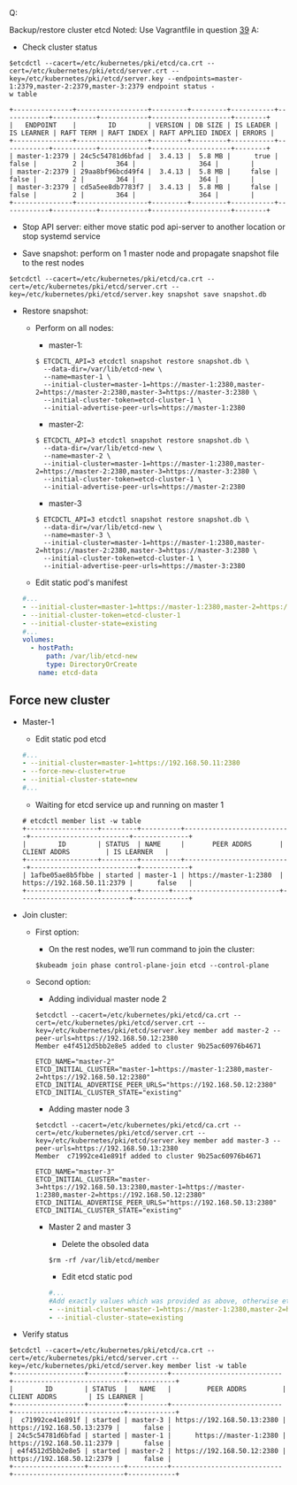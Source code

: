 Q:

Backup/restore cluster etcd
Noted: Use Vagrantfile in question [39](../39/Vagrantfile)
A:

- Check cluster status

```shell
$etcdctl --cacert=/etc/kubernetes/pki/etcd/ca.crt --cert=/etc/kubernetes/pki/etcd/server.crt --key=/etc/kubernetes/pki/etcd/server.key --endpoints=master-1:2379,master-2:2379,master-3:2379 endpoint status -
w table

+---------------+------------------+---------+---------+-----------+------------+-----------+------------+--------------------+--------+
|   ENDPOINT    |        ID        | VERSION | DB SIZE | IS LEADER | IS LEARNER | RAFT TERM | RAFT INDEX | RAFT APPLIED INDEX | ERRORS |
+---------------+------------------+---------+---------+-----------+------------+-----------+------------+--------------------+--------+
| master-1:2379 | 24c5c54781d6bfad |  3.4.13 |  5.8 MB |      true |      false |         2 |        364 |                364 |        |
| master-2:2379 | 29aa8bf96bcd49f4 |  3.4.13 |  5.8 MB |     false |      false |         2 |        364 |                364 |        |
| master-3:2379 | cd5a5ee8db7783f7 |  3.4.13 |  5.8 MB |     false |      false |         2 |        364 |                364 |        |
+---------------+------------------+---------+---------+-----------+------------+-----------+------------+--------------------+--------+
```

- Stop API server: either move static pod api-server to another location or stop systemd service

- Save snapshot: perform on 1 master node and propagate snapshot file to the rest nodes

```shell
$etcdctl --cacert=/etc/kubernetes/pki/etcd/ca.crt --cert=/etc/kubernetes/pki/etcd/server.crt --key=/etc/kubernetes/pki/etcd/server.key snapshot save snapshot.db
```

- Restore snapshot:

  - Perform on all nodes:

    - master-1:

    ```shell
    $ ETCDCTL_API=3 etcdctl snapshot restore snapshot.db \
      --data-dir=/var/lib/etcd-new \
      --name=master-1 \
      --initial-cluster=master-1=https://master-1:2380,master-2=https://master-2:2380,master-3=https://master-3:2380 \
      --initial-cluster-token=etcd-cluster-1 \
      --initial-advertise-peer-urls=https://master-1:2380
    ```

    - master-2:

    ```shell
    $ ETCDCTL_API=3 etcdctl snapshot restore snapshot.db \
      --data-dir=/var/lib/etcd-new \
      --name=master-2 \
      --initial-cluster=master-1=https://master-1:2380,master-2=https://master-2:2380,master-3=https://master-3:2380 \
      --initial-cluster-token=etcd-cluster-1 \
      --initial-advertise-peer-urls=https://master-2:2380
    ```

    - master-3

    ```shell
    $ ETCDCTL_API=3 etcdctl snapshot restore snapshot.db \
      --data-dir=/var/lib/etcd-new \
      --name=master-3 \
      --initial-cluster=master-1=https://master-1:2380,master-2=https://master-2:2380,master-3=https://master-3:2380 \
      --initial-cluster-token=etcd-cluster-1 \
      --initial-advertise-peer-urls=https://master-3:2380
    ```

  - Edit static pod's manifest

  ```yaml
  #...
  - --initial-cluster=master-1=https://master-1:2380,master-2=https://master-2:2380,master-3=https://master-3:2380
  - --initial-cluster-token=etcd-cluster-1
  - --initial-cluster-state=existing
  #...
  volumes:
    - hostPath:
        path: /var/lib/etcd-new
        type: DirectoryOrCreate
      name: etcd-data
  ```

## Force new cluster

- Master-1

  - Edit static pod etcd

  ```yaml
  #...
  - --initial-cluster=master-1=https://192.168.50.11:2380
  - --force-new-cluster=true
  - --initial-cluster-state=new
  #...
  ```

  - Waiting for etcd service up and running on master 1

  ```shell
  # etcdctl member list -w table
  +------------------+---------+----------+---------------------------+-------------------------+--------------+
  |        ID        | STATUS  | NAME     |       PEER ADDRS       |       CLIENT ADDRS         | IS LEARNER   |
  +------------------+---------+----------+---------------------------+---------------------------+------------+
  | 1afbe05ae8b5fbbe | started | master-1 | https://master-1:2380  | https://192.168.50.11:2379 |      false   |
  +------------------+---------+-------+---------------------------+----------------------------+--------------+
  ```

- Join cluster:

  - First option:
    - On the rest nodes, we’ll run command to join the cluster:
    ```shell
    $kubeadm join phase control-plane-join etcd --control-plane
    ```
  - Second option:

    - Adding individual master node 2

    ```shell
    $etcdctl --cacert=/etc/kubernetes/pki/etcd/ca.crt --cert=/etc/kubernetes/pki/etcd/server.crt --key=/etc/kubernetes/pki/etcd/server.key member add master-2 --peer-urls=https://192.168.50.12:2380
    Member e4f4512d5bb2e8e5 added to cluster 9b25ac60976b4671

    ETCD_NAME="master-2"
    ETCD_INITIAL_CLUSTER="master-1=https://master-1:2380,master-2=https://192.168.50.12:2380"
    ETCD_INITIAL_ADVERTISE_PEER_URLS="https://192.168.50.12:2380"
    ETCD_INITIAL_CLUSTER_STATE="existing"
    ```

    - Adding master node 3

    ```shell
    $etcdctl --cacert=/etc/kubernetes/pki/etcd/ca.crt --cert=/etc/kubernetes/pki/etcd/server.crt --key=/etc/kubernetes/pki/etcd/server.key member add master-3 --peer-urls=https://192.168.50.13:2380
    Member  c71992ce41e891f added to cluster 9b25ac60976b4671

    ETCD_NAME="master-3"
    ETCD_INITIAL_CLUSTER="master-3=https://192.168.50.13:2380,master-1=https://master-1:2380,master-2=https://192.168.50.12:2380"
    ETCD_INITIAL_ADVERTISE_PEER_URLS="https://192.168.50.13:2380"
    ETCD_INITIAL_CLUSTER_STATE="existing"
    ```

    - Master 2 and master 3

      - Delete the obsoled data

      ```shell
      $rm -rf /var/lib/etcd/member
      ```

      - Edit etcd static pod

      ```yaml
      #...
      #Add exactly values which was provided as above, otherwise etcd will throw error: unmatched member
      - --initial-cluster=master-1=https://master-1:2380,master-2=https://192.168.50.12:2380
      - --initial-cluster-state=existing
      ```

- Verify status

```shell
$etcdctl --cacert=/etc/kubernetes/pki/etcd/ca.crt --cert=/etc/kubernetes/pki/etcd/server.crt --key=/etc/kubernetes/pki/etcd/server.key member list -w table
+------------------+---------+----------+----------------------------+----------------------------+------------+
|        ID        | STATUS  |   NAME   |         PEER ADDRS         |        CLIENT ADDRS        | IS LEARNER |
+------------------+---------+----------+----------------------------+----------------------------+------------+
|  c71992ce41e891f | started | master-3 | https://192.168.50.13:2380 | https://192.168.50.13:2379 |      false |
| 24c5c54781d6bfad | started | master-1 |      https://master-1:2380 | https://192.168.50.11:2379 |      false |
| e4f4512d5bb2e8e5 | started | master-2 | https://192.168.50.12:2380 | https://192.168.50.12:2379 |      false |
+------------------+---------+----------+----------------------------+----------------------------+------------+
```
